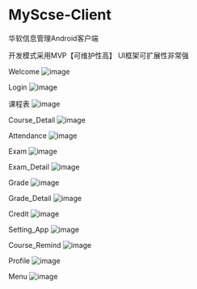 # MyScse-Client
华软信息管理Android客户端

开发模式采用MVP【可维护性高】 UI框架可扩展性非常强

Welcome
 ![image](https://github.com/alicance/MyScse-Client/raw/master/images/welcome.png)

Login
 ![image](https://github.com/alicance/MyScse-Client/raw/master/images/login.png)

课程表
![image](https://github.com/alicance/MyScse-Client/raw/master/images/courses.png) 

Course_Detail
![image](https://github.com/alicance/MyScse-Client/raw/master/images/course_detail.png)

Attendance
![image](https://github.com/alicance/MyScse-Client/raw/master/images/attendance.png)

Exam
![image](https://github.com/alicance/MyScse-Client/raw/master/images/exam.png)

Exam_Detail
![image](https://github.com/alicance/MyScse-Client/raw/master/images/exam_detail.png)

Grade
![image](https://github.com/alicance/MyScse-Client/raw/master/images/grade.png)

Grade_Detail
![image](https://github.com/alicance/MyScse-Client/raw/master/images/grade_detail.png)

Credit
![image](https://github.com/alicance/MyScse-Client/raw/master/images/credit.png)

Setting_App
![image](https://github.com/alicance/MyScse-Client/raw/master/images/setting.png)

Course_Remind
![image](https://github.com/alicance/MyScse-Client/raw/master/images/course_remind.png)

Profile
![image](https://github.com/alicance/MyScse-Client/raw/master/images/profile.png)

Menu
![image](https://github.com/alicance/MyScse-Client/raw/master/images/menu_all.png)


